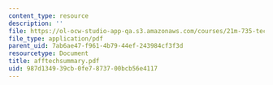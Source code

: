 ```yaml
---
content_type: resource
description: ''
file: https://ol-ocw-studio-app-qa.s3.amazonaws.com/courses/21m-735-technical-design-scenery-mechanisms-and-special-effects-spring-2004/987d134939cb0fe7873700bcb56e4117_afftechsummary.pdf
file_type: application/pdf
parent_uid: 7ab6ae47-f961-4b79-44ef-243984cf3f3d
resourcetype: Document
title: afftechsummary.pdf
uid: 987d1349-39cb-0fe7-8737-00bcb56e4117
---
```

